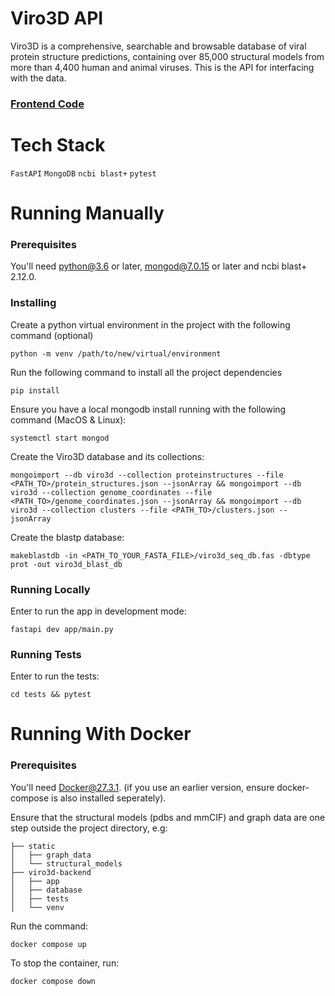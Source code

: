 # Viro3D API

Viro3D is a comprehensive, searchable and browsable database of viral protein structure predictions, containing over 85,000 structural models from more than 4,400 human and animal viruses. This is the API for interfacing with the data.

### <a href="https://github.com/centre-for-virus-research/viro3d-frontend">Frontend Code</a>

# Tech Stack
```FastAPI```
```MongoDB```
```ncbi blast+```
```pytest```

# Running Manually

### Prerequisites

You'll need python@3.6 or later, mongod@7.0.15 or later and ncbi blast+ 2.12.0.

### Installing

Create a python virtual environment in the project with the following command (optional)

```python -m venv /path/to/new/virtual/environment```

Run the following command to install all the project dependencies

```pip install```

Ensure you have a local mongodb install running with the following command (MacOS & Linux):

```systemctl start mongod```

Create the Viro3D database and its collections:

```mongoimport --db viro3d --collection proteinstructures --file <PATH_TO>/protein_structures.json --jsonArray && mongoimport --db viro3d --collection genome_coordinates --file <PATH_TO>/genome_coordinates.json --jsonArray && mongoimport --db viro3d --collection clusters --file <PATH_TO>/clusters.json --jsonArray```

Create the blastp database:

```makeblastdb -in <PATH_TO_YOUR_FASTA_FILE>/viro3d_seq_db.fas -dbtype prot -out viro3d_blast_db```

### Running Locally

Enter to run the app in development mode:

```fastapi dev app/main.py```

### Running Tests

Enter to run the tests:

```cd tests && pytest```

# Running With Docker

### Prerequisites

You'll need Docker@27.3.1. (if you use an earlier version, ensure docker-compose is also installed seperately).

Ensure that the structural models (pdbs and mmCIF) and graph data are one step outside the project directory, e.g:

```.
├── static
│   ├── graph_data
│   └── structural_models
├── viro3d-backend
│   ├── app
│   ├── database
│   ├── tests
│   └── venv
```

Run the command:

```docker compose up```

To stop the container, run:

```docker compose down```

